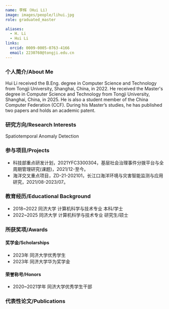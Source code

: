 ```yaml
---
name: 李辉 (Hui Li)
image: images/people/lihui.jpg
role: graduated_master

aliases:
  - H. Li
  - Hui Li
links:
  orcid: 0009-0005-0763-4166
  email: 2230760@tongji.edu.cn
---
```


### 个人简介/About Me
Hui Li received the B.Eng. degree in Computer Science and Technology from Tongji University, Shanghai, China, in 2022. He received the Master's degree in Computer Science and Technology from Tongji University, Shanghai, China, in 2025. He is also a student member of the China Computer Federation (CCF). During his Master’s studies, he has published two papers and holds an academic patent.

### 研究方向/Research Interests
Spatiotemporal Anomaly Detection

### 参与项目/Projects
- 科技部重点研发计划，2021YFC3300304，基层社会治理事件分拨平台与全周期管理研究(课题)，2021/12-至今。
- 海洋交叉重点项目，ZD-21-202101，长江口海洋环境与灾害智能监测与应用研究，2021/08-2023/07。

### 教育经历/Educational Background
- 2018~2022 同济大学 计算机科学与技术专业 本科/学士
- 2022~2025 同济大学 计算机科学与技术专业 研究生/硕士

### 所获奖项/Awards

#### 奖学金/Scholarships
- 2023年 同济大学优秀学生
- 2023年 同济大学华为奖学金

#### 荣誉称号/Honors
- 2020~2021学年 同济大学优秀学生干部

### 代表性论文/Publications
